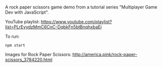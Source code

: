 A rock paper scissors game demo from a tutorial series "Multiplayer Game Dev with JavaScript".

YouTube playlist: https://www.youtube.com/playlist?list=PLrEyydzMmC6CnC-DqbkFn5btBnqhxbaEj

To run:

```
npm start
```

Images for Rock Paper Scissors:
http://america.pink/rock-paper-scissors_3784220.html
